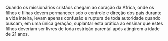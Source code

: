 ﻿Quando os missionários cristãos chegam ao coração da África, onde os filhos e filhas devem permanecer sob o controle e direção dos pais durante a vida inteira, levam apenas confusão e ruptura de toda autoridade quando buscam, em uma única geração, suplantar esta prática ao ensinar que estes filhos deveriam ser livres de toda restrição parental após atingirem a idade de 21 anos.